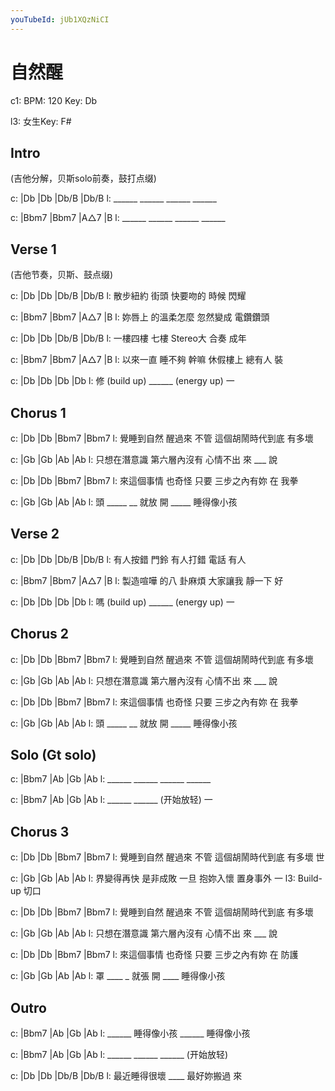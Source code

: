 ```yaml
---
youTubeId: jUb1XQzNiCI
---
```


# 自然醒

c1: BPM: 120 Key: Db

l3: 女生Key: F#

## Intro

(吉他分解，贝斯solo前奏，鼓打点缀)

c: |Db    |Db    |Db/B  |Db/B
l:  ______ ______ ______ ______

c: |Bbm7  |Bbm7  |A△7   |B
l:  ______ ______ ______ ______

## Verse 1

(吉他节奏，贝斯、鼓点缀)

c: |Db      |Db     |Db/B    |Db/B
l:  散步紐約 街頭    快要吻的 時候 閃耀

c: |Bbm7   |Bbm7      |A△7     |B
l:  妳唇上  的溫柔怎麼 忽然變成 電鑽鑽頭

c: |Db      |Db    |Db/B    |Db/B
l:  一樓四樓 七樓   Stereo大 合奏 成年

c: |Bbm7    |Bbm7       |A△7     |B
l:  以來一直 睡不夠 幹嘛 休假樓上 總有人 裝

c: |Db           |Db    |Db         |Db
l:  修 (build up) ______ (energy up)    一

## Chorus 1

c: |Db        |Db         |Bbm7            |Bbm7
l:  覺睡到自然 醒過來 不管 這個胡鬧時代到底 有多壞

c: |Gb          |Gb          |Ab      |Ab
l:  只想在潛意識 第六層內沒有 心情不出 來 ___ 說

c: |Db        |Db         |Bbm7        |Bbm7
l:  來這個事情 也奇怪 只要 三步之內有妳 在   我拳

c: |Gb      |Gb       |Ab      |Ab
l:  頭 _____   __ 就放 開 _____   睡得像小孩

## Verse 2

c: |Db      |Db     |Db/B    |Db/B
l:  有人按錯 門鈴    有人打錯 電話 有人

c: |Bbm7    |Bbm7       |A△7     |B
l:  製造喧嘩 的八 卦麻煩 大家讓我 靜一下 好

c: |Db           |Db    |Db         |Db
l:  嗎 (build up) ______ (energy up)    一


## Chorus 2

c: |Db        |Db         |Bbm7            |Bbm7
l:  覺睡到自然 醒過來 不管 這個胡鬧時代到底 有多壞

c: |Gb          |Gb          |Ab      |Ab
l:  只想在潛意識 第六層內沒有 心情不出 來 ___ 說

c: |Db        |Db         |Bbm7        |Bbm7
l:  來這個事情 也奇怪 只要 三步之內有妳 在   我拳

c: |Gb      |Gb       |Ab      |Ab
l:  頭 _____   __ 就放 開 _____   睡得像小孩

## Solo (Gt solo)

c: |Bbm7  |Ab    |Gb    |Ab
l:  ______ ______ ______ ______

c: |Bbm7  |Ab    |Gb        |Ab
l:  ______ ______ (开始放轻)    一

## Chorus 3

c: |Db        |Db         |Bbm7            |Bbm7
l:  覺睡到自然 醒過來 不管 這個胡鬧時代到底 有多壞 世

c: |Gb          |Gb           |Ab      |Ab
l:  界變得再快   是非成敗 一旦 抱妳入懷 置身事外 一
l3:  Build-up                            切口

c: |Db        |Db         |Bbm7            |Bbm7
l:  覺睡到自然 醒過來 不管 這個胡鬧時代到底 有多壞

c: |Gb          |Gb          |Ab      |Ab
l:  只想在潛意識 第六層內沒有 心情不出 來 ___ 說

c: |Db        |Db         |Bbm7        |Bbm7
l:  來這個事情 也奇怪 只要 三步之內有妳 在   防護

c: |Gb     |Gb      |Ab        |Ab
l:  罩 ____   _ 就張 開 ____     睡得像小孩

## Outro

c: |Bbm7  |Ab        |Gb    |Ab
l:  ______ 睡得像小孩 ______ 睡得像小孩

c: |Bbm7  |Ab    |Gb    |Ab
l:  ______ ______ ______ (开始放轻)

c: |Db          |Db    |Db/B        |Db/B
l:  最近睡得很壞   ____   最好妳搬過 來
